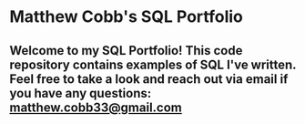 # Matthew Cobb's SQL Portfolio

## Welcome to my SQL Portfolio! This code repository contains examples of SQL I've written. Feel free to take a look and reach out via email if you have any questions: matthew.cobb33@gmail.com
